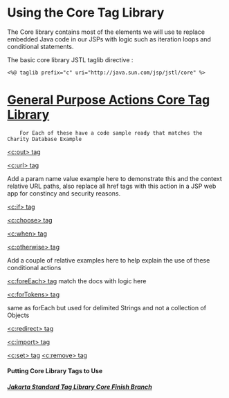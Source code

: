 # Using the Core Tag Library

The Core library contains most of the elements we will use te replace embedded Java code in our JSPs with logic such as iteration loops and conditional statements.

The basic core library JSTL taglib directive :

	<%@ taglib prefix="c" uri="http://java.sun.com/jsp/jstl/core" %>


# [General Purpose Actions Core Tag Library](https://jakarta.ee/specifications/tags/2.0/jakarta-tags-spec-2.0.html#general-purpose-actions-core-tag-library)

		For Each of these have a code sample ready that matches the Charity Database Example

[<c:out> tag](https://jakarta.ee/specifications/tags/2.0/jakarta-tags-spec-2.0.html#c:out)

[<c:url> tag](https://jakarta.ee/specifications/tags/2.0/jakarta-tags-spec-2.0.html#c:url)

Add a param name value example here to demonstrate this and the context relative URL paths, also replace all href tags with this action in a JSP web app for constincy and security reasons.

[<c:if> tag](https://jakarta.ee/specifications/tags/2.0/jakarta-tags-spec-2.0.html#cif)

[<c:choose> tag](https://jakarta.ee/specifications/tags/2.0/jakarta-tags-spec-2.0.html#cchoose)

[<c:when> tag](https://jakarta.ee/specifications/tags/2.0/jakarta-tags-spec-2.0.html#cwhen)

[<c:otherwise> tag](https://jakarta.ee/specifications/tags/2.0/jakarta-tags-spec-2.0.html#cotherwise)

Add a couple of relative examples here to help explain the use of these conditional actions


[<c:foreEach> tag](https://jakarta.ee/specifications/tags/2.0/jakarta-tags-spec-2.0.html#iterator-actions-core-tag-library) match the docs with logic here

[<c:forTokens> tag](https://jakarta.ee/specifications/tags/2.0/jakarta-tags-spec-2.0.html#c:forTokens) 

same as forEach but used for delimited Strings and not a collection of Objects

[<c:redirect> tag](https://jakarta.ee/specifications/tags/2.0/jakarta-tags-spec-2.0.html#credirect)

[<c:import> tag](https://jakarta.ee/specifications/tags/2.0/jakarta-tags-spec-2.0.html#cimport)

[<c:set> tag](https://jakarta.ee/specifications/tags/2.0/jakarta-tags-spec-2.0.html#c:set)
[<c:remove> tag](https://jakarta.ee/specifications/tags/2.0/jakarta-tags-spec-2.0.html#cremove)

#### Putting Core Library Tags to Use 

##### [Jakarta Standard Tag Library Core Finish Branch](https://github.com/NicorDesignsLLC/JakartaJEEWebDevelopment/tree/jee8-jstl12-core-end)